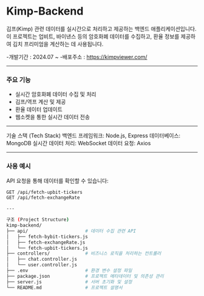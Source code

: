 # Kimp-Backend

김프(Kimp) 관련 데이터를 실시간으로 처리하고 제공하는 백엔드 애플리케이션입니다.  
이 프로젝트는 업비트, 바이낸스 등의 암호화폐 데이터를 수집하고, 환율 정보를 제공하여 김치 프리미엄을 계산하는 데 사용됩니다.

-개발기간 : 2024.07 ~ 
-배포주소 : https://kimpviewer.com/

---

### 주요 기능
- 실시간 암호화폐 데이터 수집 및 처리
- 김프/역프 계산 및 제공
- 환율 데이터 업데이트
- 웹소켓을 통한 실시간 데이터 전송

---

기술 스택 (Tech Stack)
백엔드 프레임워크: Node.js, Express
데이터베이스: MongoDB
실시간 데이터 처리: WebSocket
데이터 요청: Axios

---

### 사용 예시
API 요청을 통해 데이터를 확인할 수 있습니다:
```bash
GET /api/fetch-upbit-tickers
GET /api/fetch-exchangeRate

---

구조 (Project Structure)
kimp-backend/
├── api/                     # 데이터 수집 관련 API
│   ├── fetch-bybit-tickers.js
│   ├── fetch-exchangeRate.js
│   └── fetch-upbit-tickers.js
├── controllers/             # 비즈니스 로직을 처리하는 컨트롤러
│   ├── chat.controller.js
│   └── user.controller.js
├── .env                     # 환경 변수 설정 파일
├── package.json             # 프로젝트 메타데이터 및 의존성 관리
├── server.js                # 서버 초기화 및 설정
└── README.md                # 프로젝트 설명서
